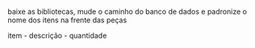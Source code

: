 baixe as bibliotecas, mude o caminho do banco de dados e padronize o nome dos itens na frente das peças

item - descrição - quantidade


